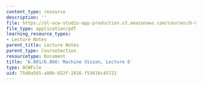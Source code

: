 ```yaml
---
content_type: resource
description: ''
file: https://ol-ocw-studio-app-production.s3.amazonaws.com/courses/6-801-machine-vision-fall-2020/75d0a565a80b022f2816f53616c45721_MIT6_801F20_lec6.pdf
file_type: application/pdf
learning_resource_types:
- Lecture Notes
parent_title: Lecture Notes
parent_type: CourseSection
resourcetype: Document
title: '6.801/6.866: Machine Vision, Lecture 6'
type: OCWFile
uid: 75d0a565-a80b-022f-2816-f53616c45721
---
```

